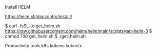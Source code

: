 Install HELM 

https://helm.sh/docs/intro/install/

$ curl -fsSL -o get_helm.sh https://raw.githubusercontent.com/helm/helm/main/scripts/get-helm-3
$ chmod 700 get_helm.sh
$ ./get_helm.sh

Productivity tools 
k9s
kubens
kubectx
